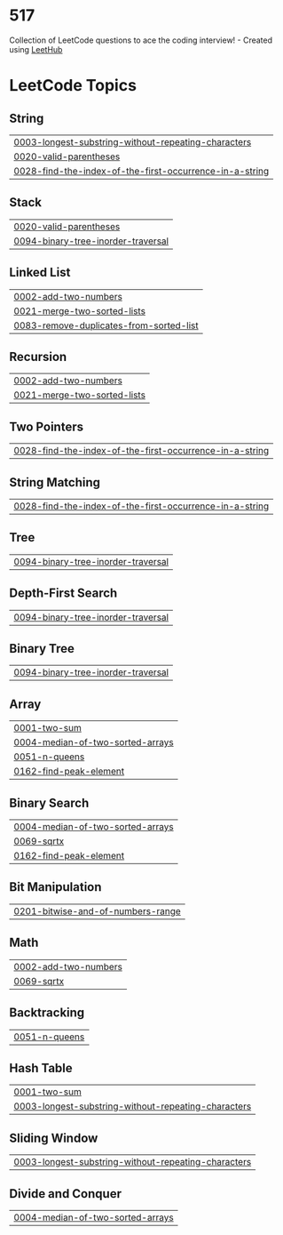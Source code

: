 # 517
Collection of LeetCode questions to ace the coding interview! - Created using [LeetHub](https://github.com/QasimWani/LeetHub)

<!---LeetCode Topics Start-->
# LeetCode Topics
## String
|  |
| ------- |
| [0003-longest-substring-without-repeating-characters](https://github.com/Aishwarya-Vadla/517/tree/master/0003-longest-substring-without-repeating-characters) |
| [0020-valid-parentheses](https://github.com/Aishwarya-Vadla/517/tree/master/0020-valid-parentheses) |
| [0028-find-the-index-of-the-first-occurrence-in-a-string](https://github.com/Aishwarya-Vadla/517/tree/master/0028-find-the-index-of-the-first-occurrence-in-a-string) |
## Stack
|  |
| ------- |
| [0020-valid-parentheses](https://github.com/Aishwarya-Vadla/517/tree/master/0020-valid-parentheses) |
| [0094-binary-tree-inorder-traversal](https://github.com/Aishwarya-Vadla/517/tree/master/0094-binary-tree-inorder-traversal) |
## Linked List
|  |
| ------- |
| [0002-add-two-numbers](https://github.com/Aishwarya-Vadla/517/tree/master/0002-add-two-numbers) |
| [0021-merge-two-sorted-lists](https://github.com/Aishwarya-Vadla/517/tree/master/0021-merge-two-sorted-lists) |
| [0083-remove-duplicates-from-sorted-list](https://github.com/Aishwarya-Vadla/517/tree/master/0083-remove-duplicates-from-sorted-list) |
## Recursion
|  |
| ------- |
| [0002-add-two-numbers](https://github.com/Aishwarya-Vadla/517/tree/master/0002-add-two-numbers) |
| [0021-merge-two-sorted-lists](https://github.com/Aishwarya-Vadla/517/tree/master/0021-merge-two-sorted-lists) |
## Two Pointers
|  |
| ------- |
| [0028-find-the-index-of-the-first-occurrence-in-a-string](https://github.com/Aishwarya-Vadla/517/tree/master/0028-find-the-index-of-the-first-occurrence-in-a-string) |
## String Matching
|  |
| ------- |
| [0028-find-the-index-of-the-first-occurrence-in-a-string](https://github.com/Aishwarya-Vadla/517/tree/master/0028-find-the-index-of-the-first-occurrence-in-a-string) |
## Tree
|  |
| ------- |
| [0094-binary-tree-inorder-traversal](https://github.com/Aishwarya-Vadla/517/tree/master/0094-binary-tree-inorder-traversal) |
## Depth-First Search
|  |
| ------- |
| [0094-binary-tree-inorder-traversal](https://github.com/Aishwarya-Vadla/517/tree/master/0094-binary-tree-inorder-traversal) |
## Binary Tree
|  |
| ------- |
| [0094-binary-tree-inorder-traversal](https://github.com/Aishwarya-Vadla/517/tree/master/0094-binary-tree-inorder-traversal) |
## Array
|  |
| ------- |
| [0001-two-sum](https://github.com/Aishwarya-Vadla/517/tree/master/0001-two-sum) |
| [0004-median-of-two-sorted-arrays](https://github.com/Aishwarya-Vadla/517/tree/master/0004-median-of-two-sorted-arrays) |
| [0051-n-queens](https://github.com/Aishwarya-Vadla/517/tree/master/0051-n-queens) |
| [0162-find-peak-element](https://github.com/Aishwarya-Vadla/517/tree/master/0162-find-peak-element) |
## Binary Search
|  |
| ------- |
| [0004-median-of-two-sorted-arrays](https://github.com/Aishwarya-Vadla/517/tree/master/0004-median-of-two-sorted-arrays) |
| [0069-sqrtx](https://github.com/Aishwarya-Vadla/517/tree/master/0069-sqrtx) |
| [0162-find-peak-element](https://github.com/Aishwarya-Vadla/517/tree/master/0162-find-peak-element) |
## Bit Manipulation
|  |
| ------- |
| [0201-bitwise-and-of-numbers-range](https://github.com/Aishwarya-Vadla/517/tree/master/0201-bitwise-and-of-numbers-range) |
## Math
|  |
| ------- |
| [0002-add-two-numbers](https://github.com/Aishwarya-Vadla/517/tree/master/0002-add-two-numbers) |
| [0069-sqrtx](https://github.com/Aishwarya-Vadla/517/tree/master/0069-sqrtx) |
## Backtracking
|  |
| ------- |
| [0051-n-queens](https://github.com/Aishwarya-Vadla/517/tree/master/0051-n-queens) |
## Hash Table
|  |
| ------- |
| [0001-two-sum](https://github.com/Aishwarya-Vadla/517/tree/master/0001-two-sum) |
| [0003-longest-substring-without-repeating-characters](https://github.com/Aishwarya-Vadla/517/tree/master/0003-longest-substring-without-repeating-characters) |
## Sliding Window
|  |
| ------- |
| [0003-longest-substring-without-repeating-characters](https://github.com/Aishwarya-Vadla/517/tree/master/0003-longest-substring-without-repeating-characters) |
## Divide and Conquer
|  |
| ------- |
| [0004-median-of-two-sorted-arrays](https://github.com/Aishwarya-Vadla/517/tree/master/0004-median-of-two-sorted-arrays) |
<!---LeetCode Topics End-->